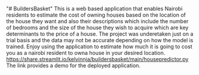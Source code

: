 "# BuildersBasket" 
This is a web based application that enables Nairobi residents to estimate the cost of owning houses based on the location of the house they want and also their descriptions which include the number of bedrooms and the size of the house they wish to acquire which are key determinants to the price of a house. The project was underetaken just on a trial basis and the data may not be accurate depending on how the model is trained. Enjoy using the application to estimate how much it is going to cost you as a nairobi resident to owna house in your desired location.
https://share.streamlit.io/kelvinnja/buildersbasket/main/housepredictor.py The link provides a demo for the deployed application.
